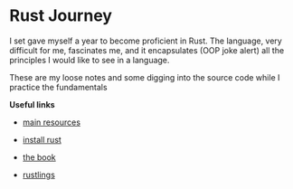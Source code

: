 # Rust Journey

I set gave myself a year to become proficient in Rust.
The language, very difficult for me, fascinates me, and it encapsulates (OOP joke alert) all the principles I would like to see in a language.

These are my loose notes and some digging into the source code while I practice the fundamentals

**Useful links**

- [main resources](https://www.rust-lang.org/learn)

- [install rust](https://www.rust-lang.org/tools/install)
- [the book](https://doc.rust-lang.org/book/ch02-00-guessing-game-tutorial.html)
- [rustlings](https://github.com/rust-lang/rustlings)
